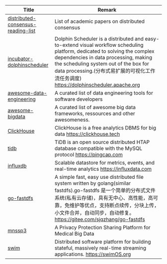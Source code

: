 | Title                                                        | Remark                                                       |
| ------------------------------------------------------------ | ------------------------------------------------------------ |
| [distributed-consensus-reading-list](https://github.com/heidihoward/distributed-consensus-reading-list) | List of academic papers on distributed consensus             |
| [incubator-dolphinscheduler](https://github.com/apache/incubator-dolphinscheduler) | Dolphin Scheduler is a distributed and easy-to-extend visual workflow scheduling platform, dedicated to solving the complex dependencies in data processing, making the scheduling system out of the box for data processing.(分布式易扩展的可视化工作流任务调度) https://dolphinscheduler.apache.org |
|[awesome-data-engineering](https://github.com/igorbarinov/awesome-data-engineering)|A curated list of data engineering tools for software developers|
|[awesome-bigdata](https://github.com/onurakpolat/awesome-bigdata)|A curated list of awesome big data frameworks, ressources and other awesomeness.|
|[ClickHouse](https://github.com/ClickHouse/ClickHouse)|ClickHouse is a free analytics DBMS for big data https://clickhouse.tech|
|[tidb](https://github.com/pingcap/tidb)|TiDB is an open source distributed HTAP database compatible with the MySQL protocol https://pingcap.com|
|[influxdb](https://github.com/influxdata/influxdb)|Scalable datastore for metrics, events, and real-time analytics https://influxdata.com|
|[go-fastdfs](https://github.com/sjqzhang/go-fastdfs)|A simple fast, easy use distributed file system written by golang(similar fastdfs).go-fastdfs 是一个简单的分布式文件系统(私有云存储)，具有无中心、高性能，高可靠，免维护等优点，支持断点续传，分块上传，小文件合并，自动同步，自动修复。 https://gitee.com/sjqzhang/go-fastdfs|
|[mnssp3](https://github.com/mpplab/mnssp3)|A Privacy Protection Sharing Platform for Medical Big Data|
|[swim](https://github.com/swimos/swim)|Distributed software platform for building stateful, massively real-time streaming applications. https://swimOS.org|


